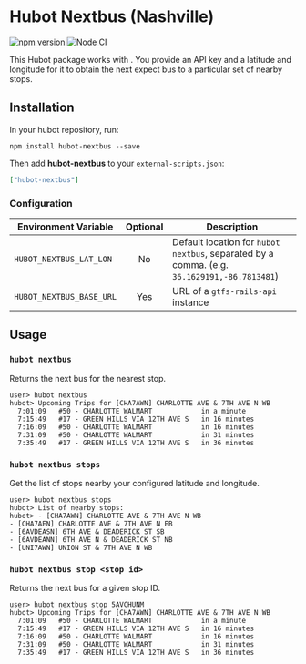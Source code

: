# Hubot Nextbus (Nashville)

[![npm version](https://badge.fury.io/js/hubot-nextbus.svg)](http://badge.fury.io/js/hubot-nextbus) [![Node CI](https://github.com/stephenyeargin/hubot-nextbus/actions/workflows/nodejs.yml/badge.svg)](https://github.com/stephenyeargin/hubot-nextbus/actions/workflows/nodejs.yml)

This Hubot package works with . You provide an API key and a latitude and longitude for it to obtain the next expect bus to a particular set of nearby stops.

## Installation

In your hubot repository, run:

`npm install hubot-nextbus --save`

Then add **hubot-nextbus** to your `external-scripts.json`:

```json
["hubot-nextbus"]
```

### Configuration

| Environment Variable    | Optional | Description                             |
| ----------------------- | :------: | ----------------------------------------|
| `HUBOT_NEXTBUS_LAT_LON` | No       | Default location for `hubot nextbus`, separated by a comma. (e.g. `36.1629191,-86.7813481`)|
| `HUBOT_NEXTBUS_BASE_URL`| Yes      | URL of a `gtfs-rails-api` instance |

## Usage

### `hubot nextbus`

Returns the next bus for the nearest stop.

```
user> hubot nextbus
hubot> Upcoming Trips for [CHA7AWN] CHARLOTTE AVE & 7TH AVE N WB
  7:01:09   #50 - CHARLOTTE WALMART            in a minute
  7:15:49   #17 - GREEN HILLS VIA 12TH AVE S   in 16 minutes
  7:16:09   #50 - CHARLOTTE WALMART            in 16 minutes
  7:31:09   #50 - CHARLOTTE WALMART            in 31 minutes
  7:35:49   #17 - GREEN HILLS VIA 12TH AVE S   in 36 minutes
```

### `hubot nextbus stops`

Get the list of stops nearby your configured latitude and longitude.

```
user> hubot nextbus stops
hubot> List of nearby stops:
hubot> - [CHA7AWN] CHARLOTTE AVE & 7TH AVE N WB
- [CHA7AEN] CHARLOTTE AVE & 7TH AVE N EB
- [6AVDEASN] 6TH AVE & DEADERICK ST SB
- [6AVDEANN] 6TH AVE N & DEADERICK ST NB
- [UNI7AWN] UNION ST & 7TH AVE N WB
```

### `hubot nextbus stop <stop id>`

Returns the next bus for a given stop ID.

```
user> hubot nextbus stop 5AVCHUNM
hubot> Upcoming Trips for [CHA7AWN] CHARLOTTE AVE & 7TH AVE N WB
  7:01:09   #50 - CHARLOTTE WALMART            in a minute
  7:15:49   #17 - GREEN HILLS VIA 12TH AVE S   in 16 minutes
  7:16:09   #50 - CHARLOTTE WALMART            in 16 minutes
  7:31:09   #50 - CHARLOTTE WALMART            in 31 minutes
  7:35:49   #17 - GREEN HILLS VIA 12TH AVE S   in 36 minutes
```
